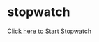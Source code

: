 # stopwatch

<a href="https://sanketvyadav.github.io/stopwatch/">Click here to Start Stopwatch </a>
